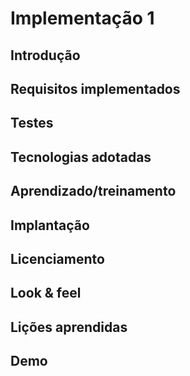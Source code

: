 # Implementação 1
## Introdução
## Requisitos implementados
## Testes
## Tecnologias adotadas
## Aprendizado/treinamento
## Implantação
## Licenciamento
## Look & feel
## Lições aprendidas
## Demo
